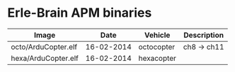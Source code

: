 Erle-Brain APM binaries
==========

| Image | Date | Vehicle | Description |
| ----------|--------|-------|------|
|octo/ArduCopter.elf| 16-02-2014 |octocopter| ch8 -> ch11|
|hexa/ArduCopter.elf| 16-02-2014 |hexacopter| |

